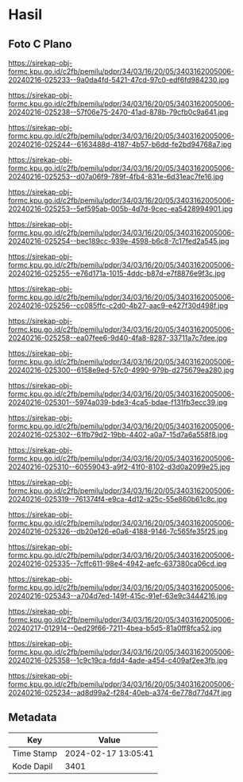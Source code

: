 # Hasil

## Foto C Plano

https://sirekap-obj-formc.kpu.go.id/c2fb/pemilu/pdpr/34/03/16/20/05/3403162005006-20240216-025233--9a0da4fd-5421-47cd-97c0-edf6fd984230.jpg

https://sirekap-obj-formc.kpu.go.id/c2fb/pemilu/pdpr/34/03/16/20/05/3403162005006-20240216-025238--57f06e75-2470-41ad-878b-79cfb0c9a641.jpg

https://sirekap-obj-formc.kpu.go.id/c2fb/pemilu/pdpr/34/03/16/20/05/3403162005006-20240216-025244--6163488d-4187-4b57-b6dd-fe2bd94768a7.jpg

https://sirekap-obj-formc.kpu.go.id/c2fb/pemilu/pdpr/34/03/16/20/05/3403162005006-20240216-025253--d07a06f9-789f-4fb4-831e-6d31eac7fe16.jpg

https://sirekap-obj-formc.kpu.go.id/c2fb/pemilu/pdpr/34/03/16/20/05/3403162005006-20240216-025253--5ef595ab-005b-4d7d-9cec-ea5428994901.jpg

https://sirekap-obj-formc.kpu.go.id/c2fb/pemilu/pdpr/34/03/16/20/05/3403162005006-20240216-025254--bec189cc-939e-4598-b6c8-7c17fed2a545.jpg

https://sirekap-obj-formc.kpu.go.id/c2fb/pemilu/pdpr/34/03/16/20/05/3403162005006-20240216-025255--e76d171a-1015-4ddc-b87d-e7f8876e9f3c.jpg

https://sirekap-obj-formc.kpu.go.id/c2fb/pemilu/pdpr/34/03/16/20/05/3403162005006-20240216-025256--cc085ffc-c2d0-4b27-aac9-e427f30d498f.jpg

https://sirekap-obj-formc.kpu.go.id/c2fb/pemilu/pdpr/34/03/16/20/05/3403162005006-20240216-025258--ea07fee6-9d40-4fa8-8287-33711a7c7dee.jpg

https://sirekap-obj-formc.kpu.go.id/c2fb/pemilu/pdpr/34/03/16/20/05/3403162005006-20240216-025300--6158e9ed-57c0-4990-979b-d275679ea280.jpg

https://sirekap-obj-formc.kpu.go.id/c2fb/pemilu/pdpr/34/03/16/20/05/3403162005006-20240216-025301--5974a039-bde3-4ca5-bdae-f131fb3ecc39.jpg

https://sirekap-obj-formc.kpu.go.id/c2fb/pemilu/pdpr/34/03/16/20/05/3403162005006-20240216-025302--61fb79d2-19bb-4402-a0a7-15d7a6a558f8.jpg

https://sirekap-obj-formc.kpu.go.id/c2fb/pemilu/pdpr/34/03/16/20/05/3403162005006-20240216-025310--60559043-a9f2-41f0-8102-d3d0a2099e25.jpg

https://sirekap-obj-formc.kpu.go.id/c2fb/pemilu/pdpr/34/03/16/20/05/3403162005006-20240216-025319--761374f4-e9ca-4d12-a25c-55e860b61c8c.jpg

https://sirekap-obj-formc.kpu.go.id/c2fb/pemilu/pdpr/34/03/16/20/05/3403162005006-20240216-025326--db20e126-e0a6-4188-9146-7c565fe35f25.jpg

https://sirekap-obj-formc.kpu.go.id/c2fb/pemilu/pdpr/34/03/16/20/05/3403162005006-20240216-025335--7cffc611-98e4-4942-aefc-637380ca06cd.jpg

https://sirekap-obj-formc.kpu.go.id/c2fb/pemilu/pdpr/34/03/16/20/05/3403162005006-20240216-025343--a704d7ed-149f-415c-91ef-63e9c3444216.jpg

https://sirekap-obj-formc.kpu.go.id/c2fb/pemilu/pdpr/34/03/16/20/05/3403162005006-20240217-012914--0ed29f66-7211-4bea-b5d5-81a0ff8fca52.jpg

https://sirekap-obj-formc.kpu.go.id/c2fb/pemilu/pdpr/34/03/16/20/05/3403162005006-20240216-025358--1c9c19ca-fdd4-4ade-a454-c409af2ee3fb.jpg

https://sirekap-obj-formc.kpu.go.id/c2fb/pemilu/pdpr/34/03/16/20/05/3403162005006-20240216-025234--ad8d99a2-f284-40eb-a374-6e778d77d47f.jpg


## Metadata

| Key        | Value               |
| ---------- | ------------------- |
| Time Stamp | 2024-02-17 13:05:41 |
| Kode Dapil | 3401                |



